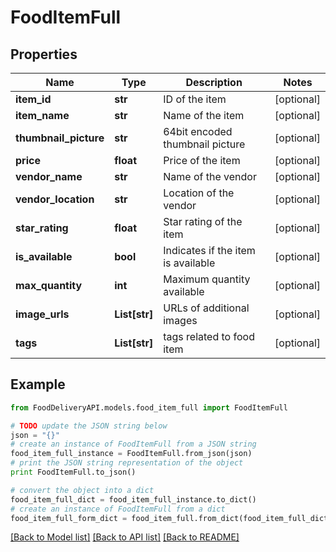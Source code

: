 # FoodItemFull


## Properties

Name | Type | Description | Notes
------------ | ------------- | ------------- | -------------
**item_id** | **str** | ID of the item | [optional] 
**item_name** | **str** | Name of the item | [optional] 
**thumbnail_picture** | **str** | 64bit encoded thumbnail picture | [optional] 
**price** | **float** | Price of the item | [optional] 
**vendor_name** | **str** | Name of the vendor | [optional] 
**vendor_location** | **str** | Location of the vendor | [optional] 
**star_rating** | **float** | Star rating of the item | [optional] 
**is_available** | **bool** | Indicates if the item is available | [optional] 
**max_quantity** | **int** | Maximum quantity available | [optional] 
**image_urls** | **List[str]** | URLs of additional images | [optional] 
**tags** | **List[str]** | tags related to food item | [optional] 

## Example

```python
from FoodDeliveryAPI.models.food_item_full import FoodItemFull

# TODO update the JSON string below
json = "{}"
# create an instance of FoodItemFull from a JSON string
food_item_full_instance = FoodItemFull.from_json(json)
# print the JSON string representation of the object
print FoodItemFull.to_json()

# convert the object into a dict
food_item_full_dict = food_item_full_instance.to_dict()
# create an instance of FoodItemFull from a dict
food_item_full_form_dict = food_item_full.from_dict(food_item_full_dict)
```
[[Back to Model list]](../README.md#documentation-for-models) [[Back to API list]](../README.md#documentation-for-api-endpoints) [[Back to README]](../README.md)


